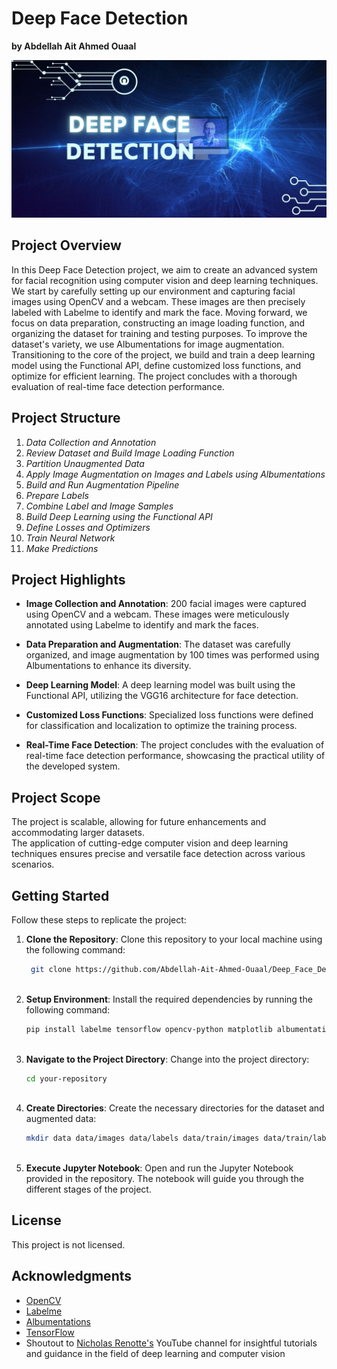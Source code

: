 # Deep Face Detection 
<strong>by Abdellah Ait Ahmed Ouaal</strong>
    
![Deep_Face_Project](Deep_Face.jpg)


## Project Overview

In this Deep Face Detection project, we aim to create an advanced system for facial recognition using computer vision and deep learning techniques. We start by carefully setting up our environment and capturing facial images using OpenCV and a webcam. These images are then precisely labeled with Labelme to identify and mark the face. Moving forward, we focus on data preparation, constructing an image loading function, and organizing the dataset for training and testing purposes. To improve the dataset's variety, we use Albumentations for image augmentation. Transitioning to the core of the project, we build and train a deep learning model using the Functional API, define customized loss functions, and optimize for efficient learning. The project concludes with a thorough evaluation of real-time face detection performance. 

## Project Structure

1. *Data Collection and Annotation*
2. *Review Dataset and Build Image Loading Function*
3. *Partition Unaugmented Data*
4. *Apply Image Augmentation on Images and Labels using Albumentations*
5. *Build and Run Augmentation Pipeline*
6. *Prepare Labels*
7. *Combine Label and Image Samples*
8. *Build Deep Learning using the Functional API*
9. *Define Losses and Optimizers*
10. *Train Neural Network*
11. *Make Predictions*

## Project Highlights

- **Image Collection and Annotation**: 200 facial images were captured using OpenCV and a webcam. These images were meticulously annotated using Labelme to identify and mark the faces.

- **Data Preparation and Augmentation**: The dataset was carefully organized, and image augmentation by 100 times was performed using Albumentations to enhance its diversity.

- **Deep Learning Model**: A deep learning model was built using the Functional API, utilizing the VGG16 architecture for face detection.

- **Customized Loss Functions**: Specialized loss functions were defined for classification and localization to optimize the training process.

- **Real-Time Face Detection**: The project concludes with the evaluation of real-time face detection performance, showcasing the practical utility of the developed system.

## Project Scope

The project is scalable, allowing for future enhancements and accommodating larger datasets.  
The application of cutting-edge computer vision and deep learning techniques ensures precise and versatile face detection across various scenarios.

## Getting Started

Follow these steps to replicate the project:

1. **Clone the Repository**: Clone this repository to your local machine using the following command:
   ```bash
    git clone https://github.com/Abdellah-Ait-Ahmed-Ouaal/Deep_Face_Detection.git  
      
3. **Setup Environment**: Install the required dependencies by running the following command:
   ```bash
   pip install labelme tensorflow opencv-python matplotlib albumentations 
     
4. **Navigate to the Project Directory**: Change into the project directory:
   ```bash
   cd your-repository
    
5. **Create Directories**: Create the necessary directories for the dataset and augmented data:
    ```bash
    mkdir data data/images data/labels data/train/images data/train/labels data/test/images data/test/labels data/validation/images data/validation/labels aug_data aug_data/train/images aug_data/train/labels aug_data/test/images aug_data/test/labels aug_data/validation/images aug_data/validation/labels
      
6. **Execute Jupyter Notebook**:
   Open and run the Jupyter Notebook provided in the repository. The notebook will guide you through the different stages of the project.
   
## License

This project is not licensed.

## Acknowledgments

- [OpenCV](https://opencv.org/)
- [Labelme](https://github.com/wkentaro/labelme)
- [Albumentations](https://albumentations.ai/)
- [TensorFlow](https://www.tensorflow.org/)
- Shoutout to [Nicholas Renotte's](https://www.youtube.com/@NicholasRenotte) YouTube channel for insightful tutorials and guidance in the field of deep learning and computer vision